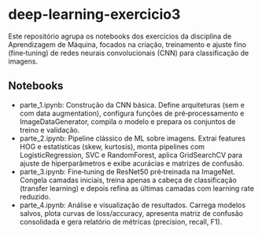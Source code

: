 # deep-learning-exercicio3

Este repositório agrupa os notebooks dos exercícios da disciplina de Aprendizagem de Máquina, focados na criação, treinamento e ajuste fino (fine‑tuning) de redes neurais convolucionais (CNN) para classificação de imagens.

## Notebooks

* parte_1.ipynb: Construção da CNN básica. Define arquiteturas (sem e com data augmentation), configura funções de pré‑processamento e ImageDataGenerator, compila o modelo e prepara os conjuntos de treino e validação.
* parte_2.ipynb: Pipeline clássico de ML sobre imagens. Extrai features HOG e estatísticas (skew, kurtosis), monta pipelines com LogisticRegression, SVC e RandomForest, aplica GridSearchCV para ajuste de hiperparâmetros e exibe acurácias e matrizes de confusão.
* parte_3.ipynb: Fine‑tuning de ResNet50 pré‑treinada na ImageNet. Congela camadas iniciais, treina apenas a cabeça de classificação (transfer learning) e depois refina as últimas camadas com learning rate reduzido.
* parte_4.ipynb: Análise e visualização de resultados. Carrega modelos salvos, plota curvas de loss/accuracy, apresenta matriz de confusão consolidada e gera relatório de métricas (precision, recall, F1).

